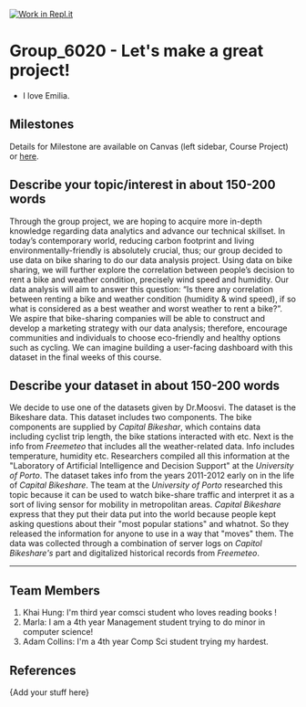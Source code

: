 [![Work in Repl.it](https://classroom.github.com/assets/work-in-replit-14baed9a392b3a25080506f3b7b6d57f295ec2978f6f33ec97e36a161684cbe9.svg)](https://classroom.github.com/online_ide?assignment_repo_id=312189&assignment_repo_type=GroupAssignmentRepo)
# Group_6020 - Let's make a great project!

- I love Emilia.
## Milestones

Details for Milestone are available on Canvas (left sidebar, Course Project) or [here](https://firas.moosvi.com/courses/data301/project/milestone01.html).

## Describe your topic/interest in about 150-200 words

Through the group project, we are hoping to acquire more in-depth knowledge regarding data analytics and advance our technical skillset. In today’s contemporary world, reducing carbon footprint and living environmentally-friendly is absolutely crucial, thus; our group decided to use data on bike sharing to do our data analysis project. Using data on bike sharing, we will further explore the correlation between people’s decision to rent a bike and weather condition, precisely wind speed and humidity. Our data analysis will aim to answer this question: “Is there any correlation between renting a bike and weather condition (humidity & wind speed), if so what is considered as a best weather and worst weather to rent a bike?”. We aspire that bike-sharing companies will be able to construct and develop a marketing strategy with our data analysis; therefore, encourage communities and individuals to choose eco-friendly and healthy options such as cycling. We can imagine building a user-facing dashboard with this dataset in the final weeks of this course.

## Describe your dataset in about 150-200 words

We decide to use one of the datasets given by Dr.Moosvi. The dataset is the Bikeshare data. This dataset includes two components. The bike components are supplied by _Capital Bikeshar_, which contains data including cyclist trip length, the bike stations interacted with etc. Next is the info from _Freemeteo_ that includes all the weather-related data. Info includes temperature, humidity etc. Researchers compiled all this information at the "Laboratory of Artificial Intelligence and Decision Support" at the _University of Porto_. The dataset takes info from the years 2011-2012 early on in the life of _Capital Bikeshare_. The team at the _University of Porto_  researched this topic because it can be used to watch bike-share traffic and interpret it as a sort of living sensor for mobility in metropolitan areas. _Capital Bikeshare_ express that they put their data put into the world because people kept asking questions about their "most popular stations" and whatnot. So they released the information for anyone to use in a way that "moves" them. The data was collected through a combination of server logs on _Capitol Bikeshare's_ part and digitalized historical records from _Freemeteo_.

--- 

## Team Members

1. Khai Hung: I'm third year comsci student who loves reading books !
2. Marla: I am a 4th year Management student trying to do minor in computer science!
3. Adam Collins: I'm a 4th year Comp Sci student trying my hardest.

## References

{Add your stuff here}
